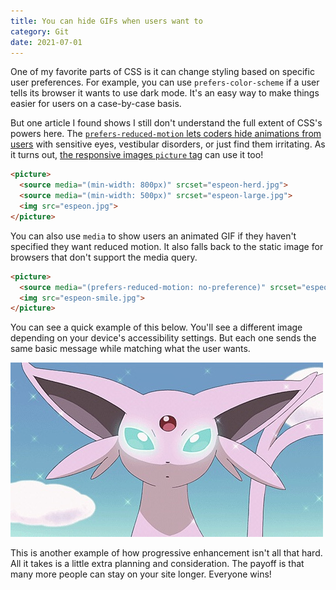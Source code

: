 ```yaml
---
title: You can hide GIFs when users want to
category: Git
date: 2021-07-01
---
```


One of my favorite parts of CSS is it can change styling based on specific user preferences. For example, you can use `prefers-color-scheme` if a user tells its browser it wants to use dark mode. It's an easy way to make things easier for users on a case-by-case basis.

But one article I found shows I still don't understand the full extent of CSS's powers here. The [`prefers-reduced-motion` lets coders hide animations from users](https://www.htmhell.dev/tips/gifs-and-reduced-motion/) with sensitive eyes, vestibular disorders, or just find them irritating. As it turns out, [the responsive images `picture` tag](https://www.w3schools.com/html/html_images_picture.asp) can use it too!

```html
<picture>
  <source media="(min-width: 800px)" srcset="espeon-herd.jpg">
  <source media="(min-width: 500px)" srcset="espeon-large.jpg">
  <img src="espeon.jpg">
</picture>
```

You can also use `media` to show users an animated GIF if they haven't specified they want reduced motion. It also falls back to the static image for browsers that don't support the media query.

```html
<picture>
  <source media="(prefers-reduced-motion: no-preference)" srcset="espeon-glowing.gif">
  <img src="espeon-smile.jpg">
</picture>
```

You can see a quick example of this below. You'll see a different image depending on your device's accessibility settings. But each one sends the same basic message while matching what the user wants.

<picture>
  <source media="(prefers-reduced-motion: no-preference)" srcset="/assets/images/todayILearned/espeonMotion.gif">
  <img src="/assets/images/todayILearned/espeonMotion.jpg">
</picture>

This is another example of how progressive enhancement isn't all that hard. All it takes is a little extra planning and consideration. The payoff is that many more people can stay on your site longer. Everyone wins!
